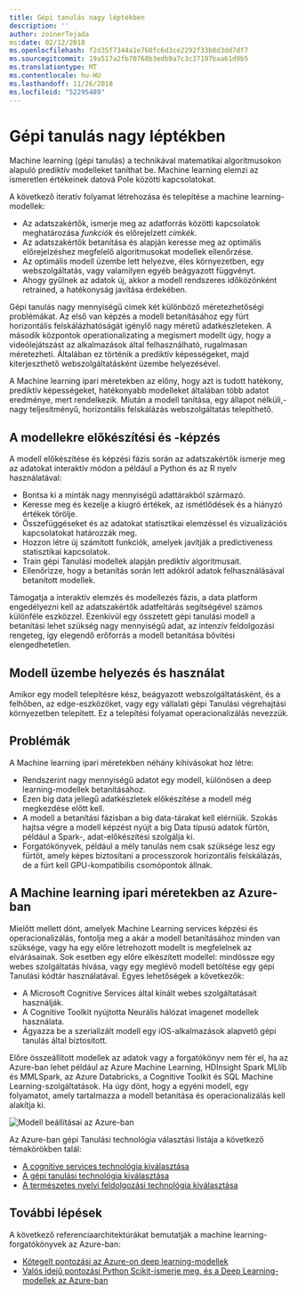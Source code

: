```yaml
---
title: Gépi tanulás nagy léptékben
description: ''
author: zoinerTejada
ms:date: 02/12/2018
ms.openlocfilehash: f2d35f7344a1e760fc6d3ce2292f33b8d3dd7df7
ms.sourcegitcommit: 19a517a2fb70768b3edb9a7c3c37197baa61d9b5
ms.translationtype: MT
ms.contentlocale: hu-HU
ms.lasthandoff: 11/26/2018
ms.locfileid: "52295489"
---
```

# <a name="machine-learning-at-scale"></a>Gépi tanulás nagy léptékben

Machine learning (gépi tanulás) a technikával matematikai algoritmusokon alapuló prediktív modelleket taníthat be. Machine learning elemzi az ismeretlen értékeinek datová Pole közötti kapcsolatokat.

A következő iteratív folyamat létrehozása és telepítése a machine learning-modellek:

* Az adatszakértők, ismerje meg az adatforrás közötti kapcsolatok meghatározása *funkciók* és előrejelzett *címkék*.
* Az adatszakértők betanítása és alapján keresse meg az optimális előrejelzéshez megfelelő algoritmusokat modellek ellenőrzése.
* Az optimális modell üzembe lett helyezve, éles környezetben, egy webszolgáltatás, vagy valamilyen egyéb beágyazott függvényt.
* Ahogy gyűlnek az adatok új, akkor a modell rendszeres időközönként retrained, a hatékonyság javítása érdekében.

Gépi tanulás nagy mennyiségű címek két különböző méretezhetőségi problémákat. Az első van képzés a modell betanításához egy fürt horizontális felskálázhatóságát igénylő nagy méretű adatkészleteken. A második központok operationalizating a megismert modellt úgy, hogy a videólejátszást az alkalmazások által felhasználható, rugalmasan méretezheti. Általában ez történik a prediktív képességeket, majd kiterjeszthető webszolgáltatásként üzembe helyezésével.

A Machine learning ipari méretekben az előny, hogy azt is tudott hatékony, prediktív képességeket, hatékonyabb modelleket általában több adatot eredménye, mert rendelkezik. Miután a modell tanítása, egy állapot nélküli,-nagy teljesítményű, horizontális felskálázás webszolgáltatás telepíthető. 

## <a name="model-preparation-and-training"></a>A modellekre előkészítési és -képzés

A modell előkészítése és képzési fázis során az adatszakértők ismerje meg az adatokat interaktív módon a például a Python és az R nyelv használatával:

* Bontsa ki a minták nagy mennyiségű adattárakból származó.
* Keresse meg és kezelje a kiugró értékek, az ismétlődések és a hiányzó értékek törölje.
* Összefüggéseket és az adatokat statisztikai elemzéssel és vizualizációs kapcsolatokat határozzák meg.
* Hozzon létre új számított funkciók, amelyek javítják a predictiveness statisztikai kapcsolatok.
* Train gépi Tanulási modellek alapján prediktív algoritmusait.
* Ellenőrizze, hogy a betanítás során lett adókról adatok felhasználásával betanított modellek.

Támogatja a interaktív elemzés és modellezés fázis, a data platform engedélyezni kell az adatszakértők adatfeltárás segítségével számos különféle eszközzel. Ezenkívül egy összetett gépi tanulási modell a betanítási lehet szükség nagy mennyiségű adat, az intenzív feldolgozási rengeteg, így elegendő erőforrás a modell betanítása bővítési elengedhetetlen.

## <a name="model-deployment-and-consumption"></a>Modell üzembe helyezés és használat

Amikor egy modell telepítésre kész, beágyazott webszolgáltatásként, és a felhőben, az edge-eszközöket, vagy egy vállalati gépi Tanulási végrehajtási környezetben telepített. Ez a telepítési folyamat operacionalizálás nevezzük.

## <a name="challenges"></a>Problémák

A Machine learning ipari méretekben néhány kihívásokat hoz létre:

- Rendszerint nagy mennyiségű adatot egy modell, különösen a deep learning-modellek betanításához.
- Ezen big data jellegű adatkészletek előkészítése a modell még megkezdése előtt kell.
- A modell a betanítási fázisban a big data-tárakat kell elérniük. Szokás hajtsa végre a modell képzést nyújt a big Data típusú adatok fürtön, például a Spark-, adat-előkészítési szolgálja ki. 
- Forgatókönyvek, például a mély tanulás nem csak szüksége lesz egy fürtöt, amely képes biztosítani a processzorok horizontális felskálázás, de a fürt kell GPU-kompatibilis csomópontok állnak.

## <a name="machine-learning-at-scale-in-azure"></a>A Machine learning ipari méretekben az Azure-ban

Mielőtt mellett dönt, amelyek Machine Learning services képzési és operacionalizálás, fontolja meg a akár a modell betanításához minden van szüksége, vagy ha egy előre létrehozott modellt is megfelelnek az elvárásainak. Sok esetben egy előre elkészített modellel: mindössze egy webes szolgáltatás hívása, vagy egy meglévő modell betöltése egy gépi Tanulási kódtár használatával. Egyes lehetőségek a következők: 

- A Microsoft Cognitive Services által kínált webes szolgáltatásait használják.
- A Cognitive Toolkit nyújtotta Neurális hálózat imagenet modellek használata.
- Ágyazza be a szerializált modell egy iOS-alkalmazások alapvető gépi tanulás által biztosított. 

Előre összeállított modellek az adatok vagy a forgatókönyv nem fér el, ha az Azure-ban lehet például az Azure Machine Learning, HDInsight Spark MLlib és MMLSpark, az Azure Databricks, a Cognitive Toolkit és SQL Machine Learning-szolgáltatások. Ha úgy dönt, hogy a egyéni modell, egy folyamatot, amely tartalmazza a modell betanítása és operacionalizálás kell alakítja ki. 

![Modell beállításai az Azure-ban](./images/machine-learning-model-training-and-deployment.png)

Az Azure-ban gépi Tanulási technológia választási listája a következő témakörökben talál:

- [A cognitive services technológia kiválasztása](../technology-choices/cognitive-services.md)
- [A gépi tanulási technológia kiválasztása](../technology-choices/data-science-and-machine-learning.md)
- [A természetes nyelvi feldolgozási technológia kiválasztása](../technology-choices/natural-language-processing.md)

## <a name="next-steps"></a>További lépések

A következő referenciaarchitektúrákat bemutatják a machine learning-forgatókönyvek az Azure-ban:

- [Kötegelt pontozási az Azure-on deep learning-modellek](../../reference-architectures/ai/batch-scoring-deep-learning.md)
- [Valós idejű pontozási Python Scikit-ismerje meg, és a Deep Learning-modellek az Azure-ban](../../reference-architectures/ai/realtime-scoring-python.md)